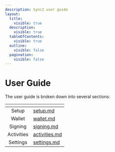 ```yaml
---
description: Sync2 user guide
layout:
  title:
    visible: true
  description:
    visible: true
  tableOfContents:
    visible: true
  outline:
    visible: false
  pagination:
    visible: false
---
```


# User Guide

The user guide is broken down into several sections:

<table data-view="cards"><thead><tr><th align="center"></th><th data-hidden data-card-target data-type="content-ref"></th></tr></thead><tbody><tr><td align="center">Setup</td><td><a href="setup.md">setup.md</a></td></tr><tr><td align="center">Wallet</td><td><a href="wallet.md">wallet.md</a></td></tr><tr><td align="center">Signing</td><td><a href="signing.md">signing.md</a></td></tr><tr><td align="center">Activities</td><td><a href="activities.md">activities.md</a></td></tr><tr><td align="center">Settings</td><td><a href="settings.md">settings.md</a></td></tr></tbody></table>
